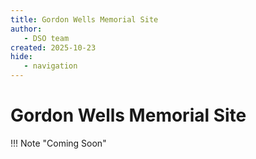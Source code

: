 ```yaml
---
title: Gordon Wells Memorial Site
author: 
   - DSO team
created: 2025-10-23
hide: 
   - navigation
---
```



# Gordon Wells Memorial Site

!!! Note "Coming Soon" 
      
